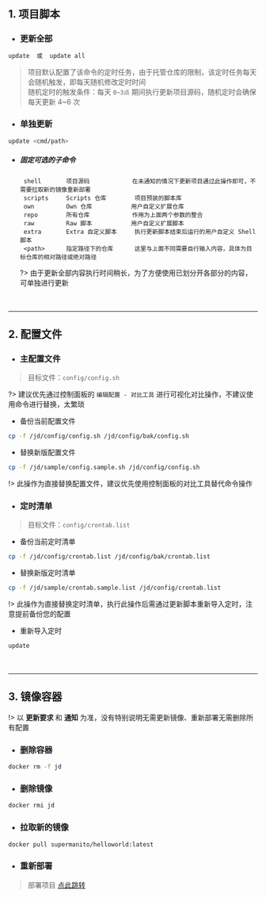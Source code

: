 ## 1. 项目脚本

- ### 更新全部
```bash
update  或  update all
```
> 项目默认配置了该命令的定时任务，由于托管仓库的限制，该定时任务每天会随机触发，即每天随机修改定时时间\
> 随机定时的触发条件：每天 `0~3点` 期间执行更新项目源码，随机定时会确保每天更新 4~6 次

- ### 单独更新
```bash
update <cmd/path>
```
- ##### 固定可选的子命令

       shell       项目源码            在未通知的情况下更新项目通过此操作即可，不需要拉取新的镜像重新部署
       scripts     Scripts 仓库        项目预装的脚本库
       own         Own 仓库           用户自定义扩展仓库
       repo        所有仓库            作用为上面两个参数的整合
       raw         Raw 脚本           用户自定义扩展脚本
       extra       Extra 自定义脚本     执行更新脚本结束后运行的用户自定义 Shell 脚本
       <path>      指定路径下的仓库      这里与上面不同需要自行输入内容，具体为目标仓库的相对路径或绝对路径

  ?> 由于更新全部内容执行时间稍长，为了方便使用已划分开各部分的内容，可单独进行更新

ㅤ

***

## 2. 配置文件

- ### 主配置文件
> 目标文件：`config/config.sh`

?> 建议优先通过控制面板的 `编辑配置 - 对比工具` 进行可视化对比操作，不建议使用命令进行替换，太繁琐

-  备份当前配置文件

```bash
cp -f /jd/config/config.sh /jd/config/bak/config.sh
```

-  替换新版配置文件

```bash
cp -f /jd/sample/config.sample.sh /jd/config/config.sh
```
!> 此操作为直接替换配置文件，建议优先使用控制面板的对比工具替代命令操作

- ### 定时清单
> 目标文件：`config/crontab.list`

  -  备份当前定时清单

```bash
cp -f /jd/config/crontab.list /jd/config/bak/crontab.list
```

 -  替换新版定时清单

```bash
cp -f /jd/sample/crontab.sample.list /jd/config/crontab.list
```
!> 此操作为直接替换定时清单，执行此操作后需通过更新脚本重新导入定时，注意提前备份您的配置

 -  重新导入定时

```bash
update
```

ㅤ

***

## 3. 镜像容器
!> 以 **更新要求** 和 **通知** 为准，没有特别说明无需更新镜像、重新部署无需删除所有配置

- ### 删除容器
```bash
docker rm -f jd
```

- ### 删除镜像
```bash
docker rmi jd
```

- ### 拉取新的镜像
```bash
docker pull supermanito/helloworld:latest
```

- ### 重新部署
> 部署项目 [点此跳转](./src/deploy/部署项目.md)

